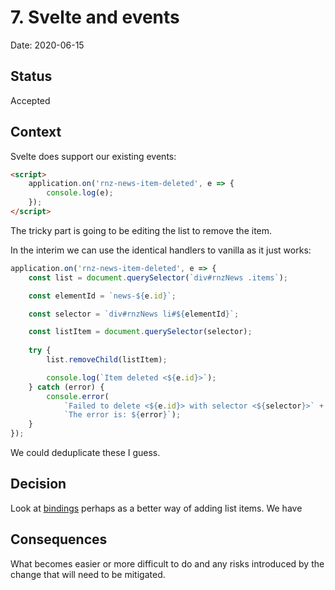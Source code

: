 # 7. Svelte and events

Date: 2020-06-15

## Status

Accepted

## Context

Svelte does support our existing events:

```html
<script>
    application.on('rnz-news-item-deleted', e => { 
        console.log(e);
    });
</script>
```

The tricky part is going to be editing the list to remove the item.

In the interim we can use the identical handlers to vanilla as it just works:

```js
application.on('rnz-news-item-deleted', e => {
    const list = document.querySelector(`div#rnzNews .items`);

    const elementId = `news-${e.id}`;

    const selector = `div#rnzNews li#${elementId}`;

    const listItem = document.querySelector(selector);
    
    try {
        list.removeChild(listItem);

        console.log(`Item deleted <${e.id}>`);
    } catch (error) {
        console.error(
            `Failed to delete <${e.id}> with selector <${selector}>` + 
            `The error is: ${error}`);
    }
});
```

We could deduplicate these I guess.

## Decision

Look at [bindings](https://svelte.dev/docs#bind_group) perhaps as a better way of adding list items. We have 

## Consequences

What becomes easier or more difficult to do and any risks introduced by the change that will need to be mitigated.

